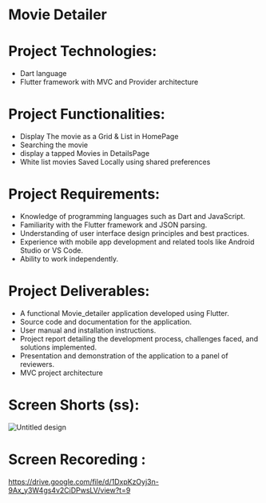 # Movie Detailer
# Project Technologies:
- Dart language
- Flutter framework with MVC and Provider architecture
# Project Functionalities:
- Display The movie as a Grid & List in HomePage
- Searching the movie
- display a tapped Movies in DetailsPage 
- White list movies Saved Locally using shared preferences 
# Project Requirements:
- Knowledge of programming languages such as Dart and JavaScript.
- Familiarity with the Flutter framework and JSON parsing.
- Understanding of user interface design principles and best practices.
- Experience with mobile app development and related tools like Android Studio or VS Code.
- Ability to work independently.
# Project Deliverables:
- A functional Movie_detailer application developed using Flutter.
- Source code and documentation for the application.
- User manual and installation instructions.
- Project report detailing the development process, challenges faced, and solutions implemented.
- Presentation and demonstration of the application to a panel of reviewers.
- MVC project architecture
# Screen Shorts (ss):
![Untitled design](https://github.com/dhyeyr/movie_details/assets/143472343/eaecf844-b42b-4c59-9da8-81e1d1da1219)
# Screen Recoreding :
https://drive.google.com/file/d/1DxpKzOyj3n-9Ax_y3W4gs4v2CiDPwsLV/view?t=9

